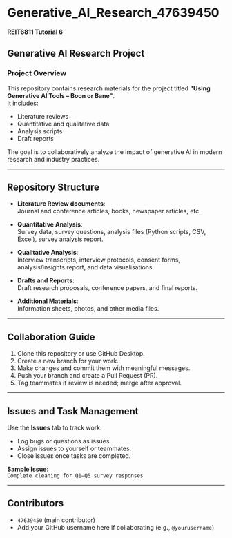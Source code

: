 # Generative_AI_Research_47639450  
**REIT6811 Tutorial 6**

##  Generative AI Research Project

###  Project Overview

This repository contains research materials for the project titled **"Using Generative AI Tools – Boon or Bane"**.  
It includes:
- Literature reviews
- Quantitative and qualitative data
- Analysis scripts
- Draft reports

The goal is to collaboratively analyze the impact of generative AI in modern research and industry practices.

---

##  Repository Structure

- **Literature Review documents**:  
  Journal and conference articles, books, newspaper articles, etc.

- **Quantitative Analysis**:  
  Survey data, survey questions, analysis files (Python scripts, CSV, Excel), survey analysis report.

- **Qualitative Analysis**:  
  Interview transcripts, interview protocols, consent forms, analysis/insights report, and data visualisations.

- **Drafts and Reports**:  
  Draft research proposals, conference papers, and final reports.

- **Additional Materials**:  
  Information sheets, photos, and other media files.

---

##  Collaboration Guide

1. Clone this repository or use GitHub Desktop.
2. Create a new branch for your work.
3. Make changes and commit them with meaningful messages.
4. Push your branch and create a Pull Request (PR).
5. Tag teammates if review is needed; merge after approval.

---

##  Issues and Task Management

Use the **Issues** tab to track work:

- Log bugs or questions as issues.
- Assign issues to yourself or teammates.
- Close issues once tasks are completed.

**Sample Issue**:  
`Complete cleaning for Q1–Q5 survey responses`

---

## Contributors

- `47639450` (main contributor)  
- Add your GitHub username here if collaborating (e.g., `@yourusername`)

